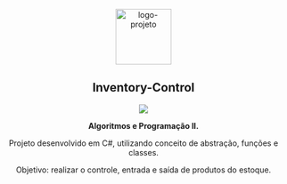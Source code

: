 <p align="center"> <img src="https://github.com/alvesvn/calculator-project/assets/96539606/e53c9e33-a74d-4378-9bd3-f773721e3088" alt="logo-projeto" height="100" widht="100" /></center>

<h2 align="center">Inventory-Control</h2>
<p align="center"><img src="https://github.com/alvesvn/calculator-project/assets/96539606/0263b1b9-1b6f-466c-88a8-e62b69062c9f"/></center>

<p align="center"> <strong>Algoritmos e Programação II.</strong></p>

<p align="center">Projeto desenvolvido em C#, utilizando conceito de abstração, funções e classes. </p>
<p align="center">Objetivo: realizar o controle, entrada e saída de produtos do estoque.</p>

</center>
